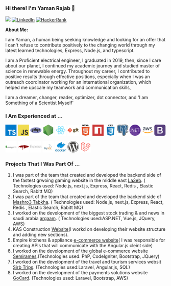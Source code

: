 ### Hi there! I'm Yaman Rajab 👋
![](https://visitor-badge.laobi.icu/badge?page_id=yamanrajab90)
[![LinkedIn](https://img.shields.io/static/v1?label=LinkedIn&message=Yaman&color=181720)](https://www.linkedin.com/in/yaman-rajab-aa871710a/)
[![HackerRank](https://img.shields.io/badge/-Hackerrank-181717?style=flat&logo=HackerRank&logoColor=blue)](https://www.hackerrank.com/yamanrajab)

**About Me:**

I am Yaman, a human being seeking knowledge and looking for an offer that I can't refuse to contribute positively to the changing world through my latest learned technologies, Express, Node.js, and typescript.

I am a Proficient electrical engineer, I graduated in 2019, then, since I care about our planet, I continued my academic journey and studied master of science in renewable energy. 
Throughout my career, I contributed to positive results through effective positions, especially when I was an outreach coordinator working for an international organization, which helped me upscale my teamwork and communication skills, 

I am a dreamer, changer, reader, optimizer, dot connector, and 'I am Something of a Scientist Myself'


### I Am Experienced at ...
<code><img height="35" src="https://raw.githubusercontent.com/github/explore/80688e429a7d4ef2fca1e82350fe8e3517d3494d/topics/typescript/typescript.png"></code>
<code><img height="35" src="https://raw.githubusercontent.com/github/explore/80688e429a7d4ef2fca1e82350fe8e3517d3494d/topics/javascript/javascript.png"></code>
<code><img height="35" src="https://raw.githubusercontent.com/github/explore/80688e429a7d4ef2fca1e82350fe8e3517d3494d/topics/php/php.png"></code>
<code><img height="35" src="https://raw.githubusercontent.com/github/explore/80688e429a7d4ef2fca1e82350fe8e3517d3494d/topics/nodejs/nodejs.png"></code>
<code><img height="35" src="https://raw.githubusercontent.com/github/explore/80688e429a7d4ef2fca1e82350fe8e3517d3494d/topics/react/react.png"></code>
<code><img height="35" src="https://raw.githubusercontent.com/github/explore/80688e429a7d4ef2fca1e82350fe8e3517d3494d/topics/git/git.png"></code>
<code><img height="35" src="https://raw.githubusercontent.com/github/explore/80688e429a7d4ef2fca1e82350fe8e3517d3494d/topics/html/html.png"></code>
<code><img height="35" src="https://raw.githubusercontent.com/github/explore/80688e429a7d4ef2fca1e82350fe8e3517d3494d/topics/npm/npm.png"></code>
<code><img height="35" src="https://raw.githubusercontent.com/github/explore/80688e429a7d4ef2fca1e82350fe8e3517d3494d/topics/css/css.png"></code>
<code><img height="35" src="https://raw.githubusercontent.com/github/explore/80688e429a7d4ef2fca1e82350fe8e3517d3494d/topics/postgresql/postgresql.png"></code>
<code><img height="35" src="https://raw.githubusercontent.com/github/explore/80688e429a7d4ef2fca1e82350fe8e3517d3494d/topics/dotnet/dotnet.png"></code>
<code><img height="35" src="https://raw.githubusercontent.com/github/explore/80688e429a7d4ef2fca1e82350fe8e3517d3494d/topics/aws/aws.png"></code>
<code><img height="35" src="https://raw.githubusercontent.com/github/explore/80688e429a7d4ef2fca1e82350fe8e3517d3494d/topics/bootstrap/bootstrap.png"></code>

<code><img height="35" src="https://raw.githubusercontent.com/github/explore/80688e429a7d4ef2fca1e82350fe8e3517d3494d/topics/mongodb/mongodb.png"></code>
<code><img height="35" src="https://raw.githubusercontent.com/github/explore/80688e429a7d4ef2fca1e82350fe8e3517d3494d/topics/mongoose/mongoose.png"></code>
<code><img height="35" src="https://raw.githubusercontent.com/github/explore/80688e429a7d4ef2fca1e82350fe8e3517d3494d/topics/express/express.png"></code>
<code><img height="35" src="https://raw.githubusercontent.com/github/explore/80688e429a7d4ef2fca1e82350fe8e3517d3494d/topics/mysql/mysql.png"></code> 
<code><img height="35" src="https://raw.githubusercontent.com/github/explore/80688e429a7d4ef2fca1e82350fe8e3517d3494d/topics/docker/docker.png"></code>
<code><img height="35" src="https://raw.githubusercontent.com/github/explore/80688e429a7d4ef2fca1e82350fe8e3517d3494d/topics/wordpress/wordpress.png"></code>
<code><img height="35" src="https://raw.githubusercontent.com/github/explore/80688e429a7d4ef2fca1e82350fe8e3517d3494d/topics/laravel/laravel.png"></code>

### Projects That I Was Part Of ...
1. I was part of the team that created and developed the backend side of the fastest grwoing gaming website in the middle east [La3eb](https://la3eb.com/en-sa). ( Technologies used: Node.js, next.js, Express, React, Redis , Elastic Search, Rabitt MQ)
2. I was part of the team that created and developed the backend side of [Mashro3 Tabkha](https://www.mashrou3-tabkha.com/). ( Technologies used: Node.js, next.js, Express, React, Redis , Elastic Search, Rabitt MQ)
3. I worked on the development of the biggest stock trading & and news in saudi arabia [argaam](https://www.argaam.com/). ( Technologies used:ASP.NET, Vue.js, JQuery, AWS)
4. KAS Construction [Website](http://kasconstructions.com/)(I workd on developing their website structure and adding new sections).
5. Empire kitchens & appliance [e-commerce website](https://www.empireappliances.co.uk/)( I was responsible for creating APIs that will communicate with the Angular.js cleint side) 
6. I worked on the development of the global e-commerce website [Semirames](https://semirames.com/).(Technologies used: PhP, CodeIgniter, Bootstrap, JQuery)
7. I worked on the development of the travel and tourism services websit [Sirb Trips](https://sirbtrips.com/). (Technologies used:Laravel, Angular.js, SQL)
8. I worked on the development of the payments solutions website [GoCard](https://www.gocardi.com). (Technologies used: Laravel, Bootstrap, AWS)

